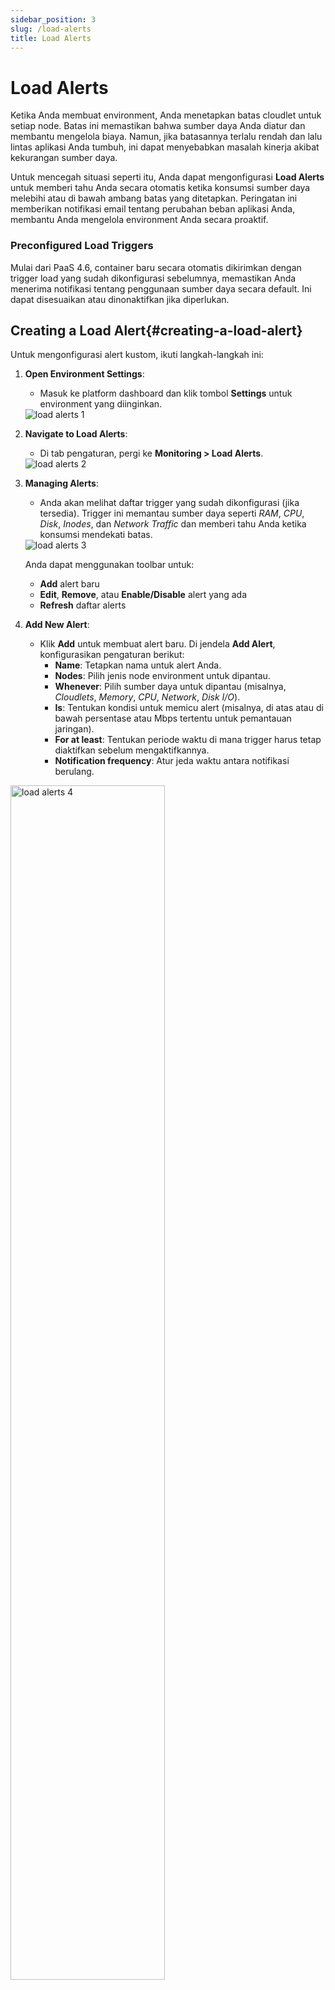 ```yaml
---
sidebar_position: 3
slug: /load-alerts
title: Load Alerts
---
```

# Load Alerts

Ketika Anda membuat environment, Anda menetapkan batas cloudlet untuk setiap node. Batas ini memastikan bahwa sumber daya Anda diatur dan membantu mengelola biaya. Namun, jika batasannya terlalu rendah dan lalu lintas aplikasi Anda tumbuh, ini dapat menyebabkan masalah kinerja akibat kekurangan sumber daya.

Untuk mencegah situasi seperti itu, Anda dapat mengonfigurasi **Load Alerts** untuk memberi tahu Anda secara otomatis ketika konsumsi sumber daya melebihi atau di bawah ambang batas yang ditetapkan. Peringatan ini memberikan notifikasi email tentang perubahan beban aplikasi Anda, membantu Anda mengelola environment Anda secara proaktif.

### Preconfigured Load Triggers

Mulai dari PaaS 4.6, container baru secara otomatis dikirimkan dengan trigger load yang sudah dikonfigurasi sebelumnya, memastikan Anda menerima notifikasi tentang penggunaan sumber daya secara default. Ini dapat disesuaikan atau dinonaktifkan jika diperlukan.

## Creating a Load Alert{#creating-a-load-alert}

Untuk mengonfigurasi alert kustom, ikuti langkah-langkah ini:

1. **Open Environment Settings**:
   - Masuk ke platform dashboard dan klik tombol **Settings** untuk environment yang diinginkan.

   <img src="https://assets.dewacloud.com/dewacloud-docs/application_settings/built-in-monitoring/load-alerts/1.png" alt="load alerts 1" max-width="100%"/>

2. **Navigate to Load Alerts**:
   - Di tab pengaturan, pergi ke **Monitoring > Load Alerts**.

   <img src="https://assets.dewacloud.com/dewacloud-docs/application_settings/built-in-monitoring/load-alerts/2.png" alt="load alerts 2" max-width="100%"/>

3. **Managing Alerts**:
   - Anda akan melihat daftar trigger yang sudah dikonfigurasi (jika tersedia). Trigger ini memantau sumber daya seperti _RAM_, _CPU_, _Disk_, _Inodes_, dan _Network Traffic_ dan memberi tahu Anda ketika konsumsi mendekati batas.

   <img src="https://assets.dewacloud.com/dewacloud-docs/application_settings/built-in-monitoring/load-alerts/3.png" alt="load alerts 3" max-width="100%"/>

   Anda dapat menggunakan toolbar untuk:
   - **Add** alert baru
   - **Edit**, **Remove**, atau **Enable/Disable** alert yang ada
   - **Refresh** daftar alerts

4. **Add New Alert**:
   - Klik **Add** untuk membuat alert baru. Di jendela **Add Alert**, konfigurasikan pengaturan berikut:
     - **Name**: Tetapkan nama untuk alert Anda.
     - **Nodes**: Pilih jenis node environment untuk dipantau.
     - **Whenever**: Pilih sumber daya untuk dipantau (misalnya, _Cloudlets_, _Memory_, _CPU_, _Network_, _Disk I/O_).
     - **Is**: Tentukan kondisi untuk memicu alert (misalnya, di atas atau di bawah persentase atau Mbps tertentu untuk pemantauan jaringan).
     - **For at least**: Tentukan periode waktu di mana trigger harus tetap diaktifkan sebelum mengaktifkannya.
     - **Notification frequency**: Atur jeda waktu antara notifikasi berulang.

<img src="https://assets.dewacloud.com/dewacloud-docs/application_settings/built-in-monitoring/load-alerts/4.png" alt="load alerts 4" width="70%"/>

   Setelah dikonfigurasi, klik **Add** untuk menyimpan alert.

5. **Alert List**:
   - Alert yang baru dibuat akan muncul dalam daftar dengan nama yang telah Anda tetapkan. Anda dapat mengelola alert menggunakan opsi yang tersedia di toolbar.

   <img src="https://assets.dewacloud.com/dewacloud-docs/application_settings/built-in-monitoring/load-alerts/5.png" alt="load alerts 5" max-width="100%"/>

6. **Email Notifications**:
   - Ketika penggunaan sumber daya melebihi ambang batas yang ditetapkan, Anda akan menerima notifikasi email dengan detail tentang beban, rekomendasi, dan tautan untuk menyesuaikan batasan scaling.

<img src="https://assets.dewacloud.com/dewacloud-docs/application_settings/built-in-monitoring/load-alerts/6-load-alert-email-notification.png" alt="load alert email notification" width="60%"/>


## Viewing Trigger Execution History{#viewing-trigger-execution-history}

Untuk memeriksa riwayat eksekusi alert:

1. **Open Event History**:
   - Navigasikan ke **Monitoring > Events History**. Tipe notifikasi _Load Alerts_ akan dipilih secara default.

   <img src="https://assets.dewacloud.com/dewacloud-docs/application_settings/built-in-monitoring/load-alerts/7.png" alt="load alerts 7" max-width="100%"/>

2. **Specify Time Period**:
   - Gunakan daftar _Period_ untuk memilih interval waktu yang Anda inginkan untuk melihat alerts (_day_, _week_, _month_, atau _custom_).

   <img src="https://assets.dewacloud.com/dewacloud-docs/application_settings/built-in-monitoring/load-alerts/8.png" alt="load alerts 8" max-width="100%"/>

3. **View Alerts**:
   - Anda akan melihat daftar semua alerts yang diaktifkan dalam periode waktu yang dipilih, menunjukkan tanggal, nama alert, tipe node, kondisi, dan apakah alert berhasil.

4. **Alert Details**:
   - Klik alert untuk melihat detail tambahan, seperti penggunaan sumber daya pada saat diaktifkan dan tindakan yang diambil (misalnya, mengirim notifikasi).

<img src="https://assets.dewacloud.com/dewacloud-docs/application_settings/built-in-monitoring/load-alerts/9.png" alt="load alerts 9" width="40%"/>

Ini memungkinkan Anda untuk memastikan bahwa aplikasi Anda dipantau dengan benar dan untuk mengambil tindakan sebelum batas sumber daya apa pun mempengaruhi kinerja.

## Baca Juga

- [Log Files](https://docs.dewacloud.com/docs/log-files/)
- [Statistics](https://docs.dewacloud.com/docs/statistics-monitoring/)
- [Security of App with NGINX Balancer](https://docs.dewacloud.com/docs/nginx-balancer-security/)